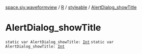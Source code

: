 [space.siy.waveformview](../../index.md) / [R](../index.md) / [styleable](index.md) / [AlertDialog_showTitle](./-alert-dialog_show-title.md)

# AlertDialog_showTitle

`static var AlertDialog_showTitle: `[`Int`](https://kotlinlang.org/api/latest/jvm/stdlib/kotlin/-int/index.html)
`static var AlertDialog_showTitle: `[`Int`](https://kotlinlang.org/api/latest/jvm/stdlib/kotlin/-int/index.html)